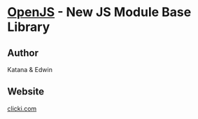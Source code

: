 [OpenJS](http://clicki.cn) - New JS Module Base Library
=======================================================

Author
------
Katana & Edwin

Website
-------
[clicki.com](http://clicki.cn)